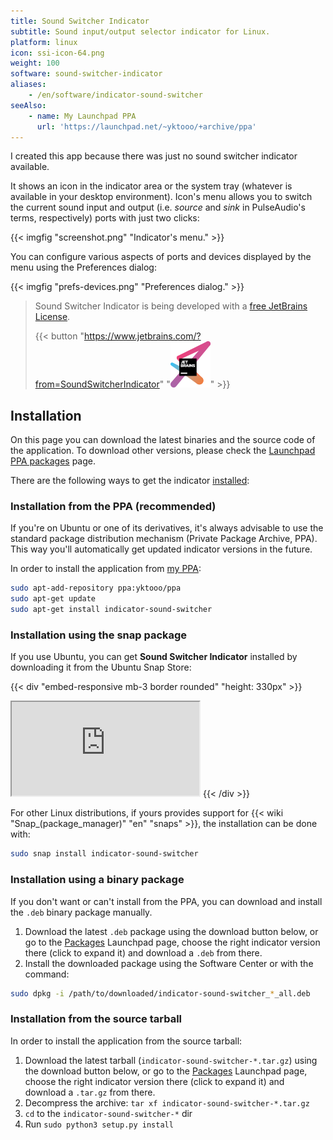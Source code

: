 ```yaml
---
title: Sound Switcher Indicator
subtitle: Sound input/output selector indicator for Linux.
platform: linux
icon: ssi-icon-64.png
weight: 100
software: sound-switcher-indicator
aliases:
    - /en/software/indicator-sound-switcher
seeAlso:
    - name: My Launchpad PPA
      url: 'https://launchpad.net/~yktooo/+archive/ppa'
---
```


I created this app because there was just no sound switcher indicator available.

It shows an icon in the indicator area or the system tray (whatever is available in your desktop environment). Icon's menu allows you to switch the current sound input and output (i.e. *source* and *sink* in PulseAudio's terms, respectively) ports with just two clicks:

{{< imgfig "screenshot.png" "Indicator's menu." >}}

You can configure various aspects of ports and devices displayed by the menu using the Preferences dialog:

{{< imgfig "prefs-devices.png" "Preferences dialog." >}}

> Sound Switcher Indicator is being developed with a [free JetBrains License](/blog/posts/0359).
>
> {{< button "https://www.jetbrains.com/?from=SoundSwitcherIndicator" "![JetBrains logo](jetbrains.png)" >}}

## Installation

On this page you can download the latest binaries and the source code of the application. To download other versions, please check the [Launchpad PPA packages](https://launchpad.net/~yktooo/+archive/ppa/+packages) page.

There are the following ways to get the indicator [installed](https://github.com/yktoo/indicator-sound-switcher/blob/dev/doc/install.md):

### Installation from the PPA (recommended)

If you're on Ubuntu or one of its derivatives, it's always advisable to use the standard package distribution mechanism (Private Package Archive, PPA). This way you'll automatically get updated indicator versions in the future.

In order to install the application from [my PPA](https://launchpad.net/~yktooo/+archive/ubuntu/ppa):

```bash
sudo apt-add-repository ppa:yktooo/ppa
sudo apt-get update
sudo apt-get install indicator-sound-switcher
```

### Installation using the snap package

If you use Ubuntu, you can get **Sound Switcher Indicator** installed by downloading it from the Ubuntu Snap Store:

{{< div "embed-responsive mb-3 border rounded" "height: 330px" >}}
<iframe src="https://snapcraft.io/indicator-sound-switcher/embedded?button=black&summary=true"></iframe>
{{< /div >}}

For other Linux distributions, if yours provides support for {{< wiki "Snap_(package_manager)" "en" "snaps" >}}, the installation can be done with:

```bash
sudo snap install indicator-sound-switcher
```

### Installation using a binary package

If you don't want or can't install from the PPA, you can download and install the `.deb` binary package manually.

1. Download the latest `.deb` package using the download button below, or go to the [Packages](https://launchpad.net/~yktooo/+archive/ubuntu/ppa/+packages) Launchpad page, choose the right indicator version there (click to expand it) and download a `.deb` from there.
2. Install the downloaded package using the Software Center or with the command:
```bash
sudo dpkg -i /path/to/downloaded/indicator-sound-switcher_*_all.deb
```

### Installation from the source tarball

In order to install the application from the source tarball:

1. Download the latest tarball (`indicator-sound-switcher-*.tar.gz`) using the download button below, or go to the [Packages](https://launchpad.net/~yktooo/+archive/ubuntu/ppa/+packages) Launchpad page, choose the right indicator version there (click to expand it) and download a `.tar.gz` from there.
2. Decompress the archive: `tar xf indicator-sound-switcher-*.tar.gz`
3. `cd` to the `indicator-sound-switcher-*` dir
4. Run `sudo python3 setup.py install`
